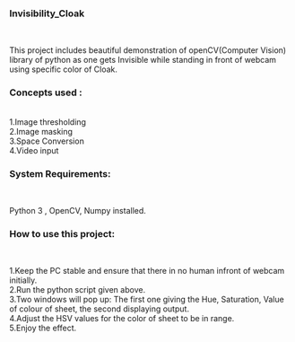 <h3>Invisibility_Cloak</h3></br>

This project includes beautiful demonstration of openCV(Computer Vision) library of python as one gets Invisible while standing in front of webcam using specific color of Cloak.

<h3>Concepts used :</h3></br>
1.Image thresholding</br>
2.Image masking</br>
3.Space Conversion</br>
4.Video input</br>

<h3>System Requirements: </h3></br>

Python 3 , OpenCV, Numpy installed.

<h3>How to use this project:</h3></br>

1.Keep the PC stable and ensure that there in no human infront of webcam initially.</br>
2.Run the python script given above.</br>
3.Two windows will pop up: The first one giving the Hue, Saturation, Value of colour of sheet, the second displaying output.</br>
4.Adjust the HSV values for the color of sheet to be in range.</br>
5.Enjoy the effect.
